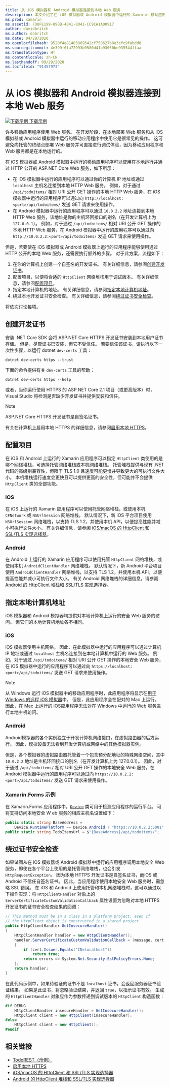 ```yaml
---
title: 从 iOS 模拟器和 Android 模拟器连接到本地 Web 服务
description: 本文介绍了在 iOS 模拟器或 Android 模拟器中运行的 Xamarin 移动应用程序如何使用在本地运行的 ASP.NET Core Web 服务。
ms.prod: xamarin
ms.assetid: FD8FE199-898B-4841-8041-CC9CA1A00917
author: davidbritch
ms.author: dabritch
ms.date: 04/29/2020
ms.openlocfilehash: 9520f4e81403869542cf758627b8e3cfc9fabdd8
ms.sourcegitcommit: 4e399f6fa72993b9580d41b93050be935544ffaa
ms.translationtype: HT
ms.contentlocale: zh-CN
ms.lasthandoff: 09/29/2020
ms.locfileid: "91457973"
---
```

# <a name="connect-to-local-web-services-from-ios-simulators-and-android-emulators"></a>从 iOS 模拟器和 Android 模拟器连接到本地 Web 服务

[![下载示例](~/media/shared/download.png) 下载示例](https://docs.microsoft.com/samples/xamarin/xamarin-forms-samples/webservices-todorest/)

许多移动应用程序使用 Web 服务。 在开发阶段，在本地部署 Web 服务和从 iOS 模拟器或 Android 模拟器中运行的移动应用程序中使用它是很常见的操作。 这可避免向托管的终结点部署 Web 服务并可直接进行调试体验，因为移动应用程序和 Web 服务都是在本地运行的。

在 iOS 模拟器或 Android 模拟器中运行的移动应用程序可以使用在本地运行并通过 HTTP 公开的 ASP.NET Core Web 服务，如下所示：

- 在 iOS 模拟器中运行的应用程序可以通过你的计算机 IP 地址或通过 `localhost` 主机名连接到本地 HTTP Web 服务。 例如，对于通过 `/api/todoitems/` 相对 URI 公开 GET 操作的本地 HTTP Web 服务，在 iOS 模拟器中运行的应用程序可以通过向 `http://localhost:<port>/api/todoitems/` 发送 GET 请求来使用操作。
- 在 Android 模拟器中运行的应用程序可以通过 `10.0.2.2` 地址连接到本地 HTTP Web 服务，该地址是你的主机环回接口的别名（在开发计算机上为 `127.0.0.1`）。 例如，对于通过 `/api/todoitems/` 相对 URI 公开 GET 操作的本地 HTTP Web 服务，在 Android 模拟器中运行的应用程序可以通过向 `http://10.0.2.2:<port>/api/todoitems/` 发送 GET 请求来使用操作。

但是，若要使在 iOS 模拟器或 Android 模拟器上运行的应用程序能够使用通过 HTTP 公开的本地 Web 服务，还需要执行额外的步骤。 对于此方案，流程如下：

1. 在你的计算机上创建一个自签名的开发证书。 有关详细信息，请参阅[创建开发证书](#create-a-development-certificate)。
1. 配置项目，以便将合适的 `HttpClient` 网络堆栈用于调试版本。 有关详细信息，请参阅[配置项目](#configure-your-project)。
1. 指定本地计算机的地址。 有关详细信息，请参阅[指定本地计算机地址](#specify-the-local-machine-address)。
1. 绕过本地开发证书安全检查。 有关详细信息，请参阅[绕过证书安全检查](#bypass-the-certificate-security-check)。

将依次讨论每项。

## <a name="create-a-development-certificate"></a>创建开发证书

安装 .NET Core SDK 会将 ASP.NET Core HTTPS 开发证书安装到本地用户证书存储。 但是，尽管证书已安装，但它不受信任。 若要信任该证书，请执行以下一次性步骤，以运行 dotnet `dev-certs` 工具：

```dotnetcli
dotnet dev-certs https --trust
```

下面的命令提供有关 `dev-certs` 工具的帮助：

```dotnetcli
dotnet dev-certs https --help
```

或者，当你运行使用 HTTPS 的 ASP.NET Core 2.1 项目（或更高版本）时，Visual Studio 将检测是否缺少开发证书并提供安装和信任。

> [!NOTE]
> ASP.NET Core HTTPS 开发证书是自签名证书。

有关在计算机上启用本地 HTTPS 的详细信息，请参阅[启用本地 HTTPS](/aspnet/core/getting-started#enable-local-https)。

## <a name="configure-your-project"></a>配置项目

在 iOS 和 Android 上运行的 Xamarin 应用程序可以指定 `HttpClient` 类使用的是哪个网络堆栈，可选择托管网络堆栈或本机网络堆栈。 托管堆栈提供与现有 .NET 代码的高级别兼容性，但限于 TLS 1.0 且速度可能更慢并导致更大的可执行文件大小。 本机堆栈运行速度会更快且可以提供更高的安全性，但可能并不会提供 `HttpClient` 类的全部功能。

### <a name="ios"></a>iOS

在 iOS 上运行的 Xamarin 应用程序可以使用托管网络堆栈，或使用本机 `CFNetwork` 或 `NSUrlSession` 网络堆栈。 默认情况下，新 iOS 平台项目使用 `NSUrlSession` 网络堆栈，以支持 TLS 1.2，并使用本机 API，以便提高性能并减小可执行文件大小。 有关详细信息，请参阅 [iOS/macOS 的 HttpClient 和 SSL/TLS 实现选择器](~/cross-platform/macios/http-stack.md)。

### <a name="android"></a>Android

在 Android 上运行的 Xamarin 应用程序可以使用托管 `HttpClient` 网络堆栈，或使用本机 `AndroidClientHandler` 网络堆栈。 默认情况下，新 Android 平台项目使用 `AndroidClientHandler` 网络堆栈，以支持 TLS 1.2，并使用本机 API，以便提高性能并减小可执行文件大小。 有关 Android 网络堆栈的详细信息，请参阅 [Android 的 HttpClient 堆栈和 SSL/TLS 实现选择器](~/android/app-fundamentals/http-stack.md)。

## <a name="specify-the-local-machine-address"></a>指定本地计算机地址

iOS 模拟器和 Android 模拟器均提供对本地计算机上运行的安全 Web 服务的访问。 但它们的本地计算机地址各不相同。

### <a name="ios"></a>iOS

iOS 模拟器使用主机网络。 因此，在此模拟器中运行的应用程序可以通过计算机 IP 地址或通过 `localhost` 主机名连接到在本地计算机中运行的 Web 服务。 例如，对于通过 `/api/todoitems/` 相对 URI 公开 GET 操作的本地安全 Web 服务，在 iOS 模拟器中运行的应用程序可以通过向 `https://localhost:<port>/api/todoitems/` 发送 GET 请求来使用操作。

> [!NOTE]
> 从 Windows 运行 iOS 模拟器中的移动应用程序时，此应用程序将显示在[用于 Windows 的远程 iOS 模拟器](~/tools/ios-simulator/index.md)中。 但是，此应用程序会在配对的 Mac 上运行。 因此，在 Mac 上运行的 iOS应用程序无法对在 Windows 中运行的 Web 服务进行本地主机访问。

### <a name="android"></a>Android

Android模拟器的各个实例独立于开发计算机网络接口，在虚拟路由器的后方运行。 因此，模拟设备无法看到开发计算机或网络中的其他模拟器实例。

但是，各个模拟器的虚拟路由器托管着一个包含预分配地址的特殊网络空间，其中 `10.0.2.2` 地址是主机环回接口的别名（在开发计算机上为 127.0.0.1）。 因此，对于通过 `/api/todoitems/` 相对 URI 公开 GET 操作的本地安全 Web 服务，在 Android 模拟器中运行的应用程序可以通过向 `https://10.0.2.2:<port>/api/todoitems/` 发送 GET 请求来使用操作。

### <a name="xamarinforms-example"></a>Xamarin.Forms 示例

在 Xamarin.Forms 应用程序中，[`Device`](xref:Xamarin.Forms.Device) 类可用于检测应用程序的运行平台。 可将支持访问本地安全 W eb 服务的相应主机名设置如下：

```csharp
public static string BaseAddress =
    Device.RuntimePlatform == Device.Android ? "https://10.0.2.2:5001" : "https://localhost:5001";
public static string TodoItemsUrl = $"{BaseAddress}/api/todoitems/";
```

## <a name="bypass-the-certificate-security-check"></a>绕过证书安全检查

如果试图从在 iOS 模拟器或 Android 模拟器中运行的应用程序调用本地安全 Web 服务，即使在各个平台上使用的是托管网络堆栈，也会引发 `HttpRequestException`。 因为本地 HTTPS 开发证书是自签名证书，而iOS 或 Android 不信任自签名证书。 因此，当应用程序使用本地安全 Web 服务时，需忽略 SSL 错误。 在 iOS 和 Android 上使用托管和本机网络堆栈时，这可以通过以下操作实现：将 `HttpClientHandler` 对象上的 `ServerCertificateCustomValidationCallback` 属性设置为忽略对本地 HTTPS 开发证书的证书安全检查结果的回调：

```csharp
// This method must be in a class in a platform project, even if
// the HttpClient object is constructed in a shared project.
public HttpClientHandler GetInsecureHandler()
{
    HttpClientHandler handler = new HttpClientHandler();
    handler.ServerCertificateCustomValidationCallback = (message, cert, chain, errors) =>
    {
        if (cert.Issuer.Equals("CN=localhost"))
            return true;
        return errors == System.Net.Security.SslPolicyErrors.None;
    };
    return handler;
}
```

在此代码示例中，如果待验证的证书不是 `localhost` 证书，会返回服务器证书验证结果。 如果是此证书，将忽略验证结果，并返回 `true`，以指示证书有效。 生成的 `HttpClientHandler` 对象应作为参数传递到调试版本的 `HttpClient` 构造函数：

```csharp
#if DEBUG
    HttpClientHandler insecureHandler = GetInsecureHandler();
    HttpClient client = new HttpClient(insecureHandler);
#else
    HttpClient client = new HttpClient();
#endif
```

## <a name="related-links"></a>相关链接

- [TodoREST（示例）](/samples/xamarin/xamarin-forms-samples/webservices-todorest/)
- [启用本地 HTTPS](/aspnet/core/getting-started#enable-local-https)
- [iOS/macOS 的 HttpClient 和 SSL/TLS 实现选择器](~/cross-platform/macios/http-stack.md)
- [Android 的 HttpClient 堆栈和 SSL/TLS 实现选择器](~/android/app-fundamentals/http-stack.md)